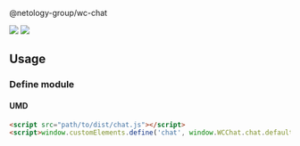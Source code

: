 @netology-group/wc-chat

[![](https://data.jsdelivr.com/v1/package/npm/@netology-group/wc-chat/badge?style=rounded)](https://www.jsdelivr.com/package/npm/@netology-group/wc-chat)
![](https://img.shields.io/npm/dt/@netology-group/wc-chat.svg)


## Usage

### Define module

#### UMD
```html
<script src="path/to/dist/chat.js"></script>
<script>window.customElements.define('chat', window.WCChat.chat.default);</script>
```
